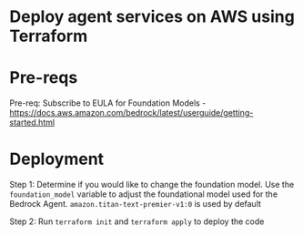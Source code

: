# Deploy agent services on AWS using Terraform

# Pre-reqs

Pre-req: Subscribe to EULA for Foundation Models - https://docs.aws.amazon.com/bedrock/latest/userguide/getting-started.html

# Deployment

Step 1: Determine if you would like to change the foundation model. Use the `foundation_model` variable to adjust the foundational model used for the Bedrock Agent. `amazon.titan-text-premier-v1:0` is used by default

Step 2: Run `terraform init` and `terraform apply` to deploy the code